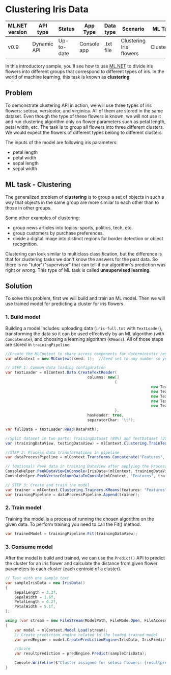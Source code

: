 # Clustering Iris Data

| ML.NET version | API type          | Status                        | App Type    | Data type | Scenario            | ML Task                   | Algorithms                  |
|----------------|-------------------|-------------------------------|-------------|-----------|---------------------|---------------------------|-----------------------------|
| v0.9           | Dynamic API | Up-to-date | Console app | .txt file | Clustering Iris flowers | Clustering | K-means++ |

In this introductory sample, you'll see how to use [ML.NET](https://www.microsoft.com/net/learn/apps/machine-learning-and-ai/ml-dotnet) to divide iris flowers into different groups that correspond to different types of iris. In the world of machine learning, this task is known as **clustering**.

## Problem
To demonstrate clustering API in action, we will use three types of iris flowers: setosa, versicolor, and virginica. All of them are stored in the same dataset. Even though the type of these flowers is known, we will not use it and run clustering algorithm only on flower parameters such as petal length, petal width, etc. The task is to group all flowers into three different clusters. We would expect the flowers of different types belong to different clusters.

The inputs of the model are following iris parameters:
* petal length
* petal width
* sepal length
* sepal width

## ML task - Clustering
The generalized problem of **clustering** is to group a set of objects in such a way that objects in the same group are more similar to each other than to those in other groups.

Some other examples of clustering:
* group news articles into topics: sports, politics, tech, etc.
* group customers by purchase preferences.
* divide a digital image into distinct regions for border detection or object recognition.

Clustering can look similar to multiclass classification, but the difference is that for clustering tasks we don't know the answers for the past data. So there is no "tutor"/"supervisor" that can tell if our algorithm's prediction was right or wrong. This type of ML task is called **unsupervised learning**.

## Solution
To solve this problem, first we will build and train an ML model. Then we will use trained model for predicting a cluster for iris flowers.

### 1. Build model
Building a model includes: uploading data (`iris-full.txt` with `TextLoader`), transforming the data so it can be used effectively by an ML algorithm (with `Concatenate`), and choosing a learning algorithm (`KMeans`). All of those steps are stored in `trainingPipeline`:
```csharp --region create_model --project ./IrisClustering/IrisClustering/IrisClustering.csproj --session "iris clustering" --source-file ./IrisClustering/IrisClustering/Program.cs
//Create the MLContext to share across components for deterministic results
var mlContext = new MLContext(seed: 1);  //Seed set to any number so you have a deterministic environment

// STEP 1: Common data loading configuration
var textLoader = mlContext.Data.CreateTextReader(
                                    columns: new[]
                                                {
                                                                new TextLoader.Column("Label", DataKind.R4, 0),
                                                                new TextLoader.Column("SepalLength", DataKind.R4, 1),
                                                                new TextLoader.Column("SepalWidth", DataKind.R4, 2),
                                                                new TextLoader.Column("PetalLength", DataKind.R4, 3),
                                                                new TextLoader.Column("PetalWidth", DataKind.R4, 4),
                                                },
                                    hasHeader: true,
                                    separatorChar: '\t');

var fullData = textLoader.Read(DataPath);

//Split dataset in two parts: TrainingDataset (80%) and TestDataset (20%)
var (trainingDataView, testingDataView) = mlContext.Clustering.TrainTestSplit(fullData, testFraction: 0.2);

//STEP 2: Process data transformations in pipeline
var dataProcessPipeline = mlContext.Transforms.Concatenate("Features", "SepalLength", "SepalWidth", "PetalLength", "PetalWidth");

// (Optional) Peek data in training DataView after applying the ProcessPipeline's transformations  
ConsoleHelper.PeekDataViewInConsole<IrisData>(mlContext, trainingDataView, dataProcessPipeline, 10);
ConsoleHelper.PeekVectorColumnDataInConsole(mlContext, "Features", trainingDataView, dataProcessPipeline, 10);

// STEP 3: Create and train the model     
var trainer = mlContext.Clustering.Trainers.KMeans(features: "Features", clustersCount: 3);
var trainingPipeline = dataProcessPipeline.Append(trainer);
```
### 2. Train model
Training the model is a process of running the chosen algorithm on the given data. To perform training you need to call the Fit() method.
```csharp --region train_model --project ./IrisClustering/IrisClustering/IrisClustering.csproj --session "iris clustering" --source-file ./IrisClustering/IrisClustering/Program.cs
var trainedModel = trainingPipeline.Fit(trainingDataView);
```
### 3. Consume model
After the model is build and trained, we can use the `Predict()` API to predict the cluster for an iris flower and calculate the distance from given flower parameters to each cluster (each centroid of a cluster).

```csharp --region execute_model --project ./IrisClustering/IrisClustering/IrisClustering.csproj --session "iris clustering" --source-file ./IrisClustering/IrisClustering/Program.cs
// Test with one sample text 
var sampleIrisData = new IrisData()
{
    SepalLength = 3.3f,
    SepalWidth = 1.6f,
    PetalLength = 0.2f,
    PetalWidth = 5.1f,
};

using (var stream = new FileStream(ModelPath, FileMode.Open, FileAccess.Read, FileShare.Read))
{
    var model = mlContext.Model.Load(stream);
    // Create prediction engine related to the loaded trained model
    var predEngine = model.CreatePredictionEngine<IrisData, IrisPrediction>(mlContext);

    //Score
    var resultprediction = predEngine.Predict(sampleIrisData);

    Console.WriteLine($"Cluster assigned for setosa flowers: {resultprediction.SelectedClusterId}");
}
```
